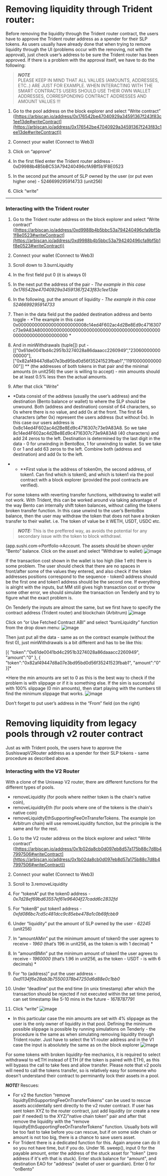 
# Removing liquidity through Trident router:

Before removing the liquidity through the Trident router contract, the users have to approve the Trident router address as a spender for their SLP tokens. As users usually have already done that when trying to remove liquidity through the UI (problems occur with the removing, not with the approval), just check user’s address to be sure the Trident router has been approved. If there is a problem with the approval itself, we have to do the following:
> **_NOTE_**<br>
> PLEASE KEEP IN MIND THAT ALL VALUES (AMOUNTS, ADDRESSES, ETC..) ARE JUST FOR EXAMPLE. WHEN INTERACTING WITH THE SMART CONTRACTS USERS SHOULD USE THEIR OWN WALLET ADDRESSES, CORRESPONDING CONTRACT ADDRESSES AND AMOUNT VALUES !!!
1. Go to the pool address on the block explorer and select “Write contract” ([https://arbiscan.io/address/0x176542be47040929a34591367f243f83c1ee13de#writeContract](https://arbiscan.io/address/0x176542be47040929a34591367f243f83c1ee13de#writeContract))

2. Connect your wallet (Connect to Web3)

3. Click on “approve”

4. In the first filed enter the Trident router address - 0xD9988b4B5bBC53A794240496cfA9Bf5b1F8E0523

5. In the second put the amount of SLP owned by the user (or put even higher one) - 5246699295914733 (unit256)

6. Click “write”

---

### **Interacting with the Trident router**

1. Go to the Trident router address on the block explorer and select “Write contract” ([https://arbiscan.io/address/0xd9988b4b5bbc53a794240496cfa9bf5b1f8e0523#writeContract](https://arbiscan.io/address/0xd9988b4b5bbc53a794240496cfa9bf5b1f8e0523#writeContract))

2. Connect your wallet (Connect to Web3) 

3. Scroll down to 3.burnLiquidty

4. In the first field put 0 (it is always 0)

5. In the next put the address of the pair - *The example in this case 0x176542be47040929a34591367f243f83c1ee13de* 

6. In the following, put the amount of liquidity - *The example in this case 5246699295914733*

7. Then in the data field put the padded destination address and bento toggle - *The example in this case 0x0000000000000000000000008c14ed4F602ac4d2Be8Ed9c4716307c73e9A83A80000000000000000000000000000000000000000000000000000000000000000 *

8. And in minWithdrawals (tuple[]) put - [["0x61de0041bd4c2951b3274028a86daaacc2260949","2306000000000000"],["0x82af49447d8a07e3bd95bd0d56f35241523fbab1","1191000000000000"]] ** (the addresses of both tokens in that pair and the minimal amounts (in unit256) the user is willing to accept) - min amounts should be at least 0.5% less then the actual amounts.

9. After that click "Write”

- \*Data consist of the address (usually the user’s address) and the destination (Bento balance or wallet) to where the SLP should be unwound. Both (address and destination) consist of 64 characters, so 0s where there is no value, and add 0x at the front. The first 64 characters (after 0x) represent the users address (but without 0x). In this case our users address is 0x8c14ed4F602ac4d2Be8Ed9c4716307c73e9A83A8. So we take 8c14ed4F602ac4d2Be8Ed9c4716307c73e9A83A8 (40 characters) and add 24 zeros to the left. Destination is determined by the last digit in the data - 0 for unwinding in BentoBox, 1 for unwinding to wallet. So we take 0 or 1 and add 63 zeros to the left. Combine both (address and destination) and add 0x to the left.

- - \*\*First value is the address of token0m, the second address, of token1. Can find which is token0, and which is token1 via the pool contract with a block explorer (provided the pool contracts are verified). 

For some tokens with reverting transfer functions, withdrawing to wallet will not work.
With Trident, this can be worked around via taking advantage of the way Bento can internally shift token balances, without calling the tokens broken transfer function.
In this case unwind to the user’s BentoBox balance, then the user may withdraw the token that does not have a broken transfer to their wallet.
i.e. The token of value be it WETH, USDT, USDC etc.
> **_NOTE:_** This is the preffered way, as avoids the potential for any secondary issue with the token to block withdrawl. 

 (app.sushi.com→Portfolio→Account. The assets should be shown under “Bento” balance. Click on the asset and select “Withdraw to wallet)
![image](https://user-images.githubusercontent.com/12489182/228105013-98845b12-6fc9-431e-a3af-84c22f76610b.png)

If the transaction cost shown in the wallet is too high (like 1 eth) there is some problem. The user should check that there are no spaces in front/after some of the values they entered, and also check if the token addresses positions correspond to the sequence - token0 address should be the first one and token1 address should be the second one. If everything is alright with the inputs, but MM still gives high transaction cost or throw some other error, we should simulate the transaction on Tenderly and try to figure what the exact problem is.

On Tenderly the inputs are almost the same, but we first have to specify the contract address (Trident router) and blockchain (Arbitrum)
![image](https://user-images.githubusercontent.com/12489182/228180735-6ad83b30-438f-454c-8c10-92bfa89e7fd0.png)

Click on “or Use Fetched Contract ABI” and select “burnLiquidity” function from the drop down menu:
![image](https://user-images.githubusercontent.com/12489182/228180891-e271c0f0-642a-4c1d-8c8b-f57fb1608ad0.png)

Then just put all the data  - same as on the contract example (without the first 0), just minWithdrawals is a bit different and has to be like this: 

[{ "token":"0x61de0041bd4c2951b3274028a86daaacc2260949", "amount":"0" }, { "token":"0x82af49447d8a07e3bd95bd0d56f35241523fbab1", "amount":"0" }]*

\*Here the min amounts are set to 0 as this is the best way to check if the problem is with slippage or if it is something else. If the sim is successful with 100% slippage (0 min amounts), then start playing with the numbers till find the minimum slippage that works.
![image](https://user-images.githubusercontent.com/12489182/228180973-ba4a9500-bd19-4cf7-8b56-cf325f36328a.png)

Don’t forget to put user’s address in the “From” field (on the right)

# Removing liquidity from legacy pools through v2 router contract

Just as with Trident pools, the users have to approve the SushiswapV2Router address as a spender for their SLP tokens - same procedure as described above.

### Interacting with the V2 Router 
With a clone of the Uniswap V2 router, there are different functions for the different types of pools. 
- removeLiquidity (for pools where neither token is the chain's native coin), 
- removeLiquidityEth (for pools where one of the tokens is the chain's native coin) 
- removeLiquidtyEthSupportingFeeOnTransferTokens. The example (on Arbitrum chain) will use removeLiquidity function, but the principle is the same and for the rest.

1. Go to the V2 router address on the block explorer and select “Write contract” ([https://arbiscan.io/address/0x1b02da8cb0d097eb8d57a175b88c7d8b47997506#writeContract](https://arbiscan.io/address/0x1b02da8cb0d097eb8d57a175b88c7d8b47997506#writeContract))

2. Connect your wallet (Connect to Web3) 

3. Scroll to 3.removeLiquidity

4. For “tokenA” put the token0 address - *0x7d28ef69bd63557ef61e96404f27cadd6c2832fd*

5. For “tokenB” put token1 address - *0xfd086bc7cd5c481dcc9c85ebe478a1c0b69fcbb9*

6. Under “liquidity” put the amount of SLP owned by the user - *62245* (unit256)

7. In “amountAMin” put the minimum amount of token0 the user agrees to receive - *1960* (that’s 196 in unit256, as the token is with 1 decimal) *

8. In “amountBMin” put the minimum amount of token1 the user agrees to receive - *1960000* (that’s 1.96 in unit256, as the token - USDT - is with 6 decimals) *

9. For “to (address)” put the user address - *0xd1134f6e28ab3b75500378b47250d6d88e0c1bb0*

10. Under “deadline” put the end time (in unix timestamp) after which the transaction should be rejected if not executed within the set time period, can set timestamp like 5-10 mins in the future - *1678787791*

11. Click “write”
![image](https://user-images.githubusercontent.com/12489182/228181967-93da3b63-6477-415a-b434-ac15ca3bbd16.png)
* In this particular case the min amounts are set with 4% slippage as the user is the only owner of liquidity in that pool. Defining the minimum possible slippage is possible by running simulations on Tenderly - the procedure is the same as when simulating removing liquidity through Trident router. Just have to select the V1 router address and in the V1 case the input is absolutely the same as on the block explorer
![image](https://user-images.githubusercontent.com/12489182/228182246-21357a0e-f4c4-42e6-b5e6-880ede755298.png)

For some tokens with broken liquidity-fee mechanics, it is required to select withdrawal to wETH instead of ETH (if the token is paired with ETH), as this will bypass the call to take fees and allow transfer.
Please note that v2 pools will need to call the tokens transfer, so is relatively easy for someone who doesn't understand their contract to perminantly lock their assets in a pool.

__*NOTE!*__ Rescues: <br>
- For v2 the function “remove liquidtyEthSupportingFeeOnTransferTokens” can be used to rescue assets accidentally sent directly to the v2 router contract. 
If user has sent token XYZ to the router contract, just add liquidity (or create a new pair if needed) to the XYZ/”native chain token” pair and after that remove the liquidity with the “remove liquidtyEthSupportingFeeOnTransferTokens” function. 
Usually bots will be too fast to take before you can rescue, but if on some side chain or amount is not too big, there is a chance to save users asset.
- For Trident there is a dedicated function for this. Again anyone can do it so you not have time, but if you do.
Under 16. sweep(), input 0 for the payable amount, enter the address of the stuck asset for "token" (zero address if it's eth that is stuck). Enter stuck balance for "amount", and destination EAO for "address" (wallet of user or guardian). Enter 0 for "onBento"
